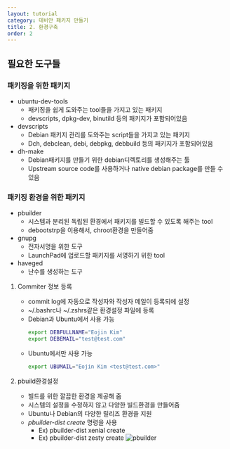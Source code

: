 ```yaml
---
layout: tutorial
category: 데비안 패키지 만들기
title: 2. 환경구축
order: 2
---
```


## 필요한 도구들
### 패키징을 위한 패키지
- ubuntu-dev-tools
    - 패키징을 쉽게 도와주는 tool들을 가지고 있는 패키지
    - devscripts, dpkg-dev, binutild 등의 패키지가 포함되어있음
- devscripts
    - Debian 패키지 관리를 도와주는 script들을 가지고 있는 패키지
    - Dch, debclean, debi, debpkg, debbuild 등의 패키지가 포함되어있음
- dh-make
    - Debian패키지를 만들기 위한 debian디렉토리를 생성해주는 툴
    - Upstream source code를 사용하거나 native debian package를 만들 수 있음

### 패키징 환경을 위한 패키지
- pbuilder
    - 시스템과 분리된 독립된 환경에서 패키지를 빌드할 수 있도록 해주는 tool
    - debootstrp을 이용해서, chroot환경을 만들어줌
- gnupg
    - 전자서명을 위한 도구
    - LaunchPad에 업로드할 패키지를 서명하기 위한 tool
- haveged
    - 난수를 생성하는 도구
    
1. Commiter 정보 등록
    - commit log에 자동으로 작성자와 작성자 메일이 등록되에 설정
    - ~/.bashrc나 ~/.zshrs같은 환경설정 파일에 등록
    - Debian과 Ubuntu에서 사용 가능
        ```bash
        export DEBFULLNAME="Eojin Kim"
        export DEBEMAIL="test@test.com"
        ```
    - Ubuntu에서만 사용 가능
        ```bash
        export UBUMAIL="Eojin Kim <test@test.com>"
        ```
        
1. pbuild환경설정
    - 빌드를 위한 깔끔한 환경을 제공해 줌
    - 시스템의 설정을 수정하지 않고 다양한 빌드환경을 만들어줌
    - Ubuntu나 Debian의 다양한 릴리즈 환경을 지원
    - *pbuilder-dist <release> create* 명령을 사용
        - Ex) pbuilder-dist xenial create
        - Ex) pbuilder-dist zesty create
    ![pbuilder](image/pbuilder.PNG)
